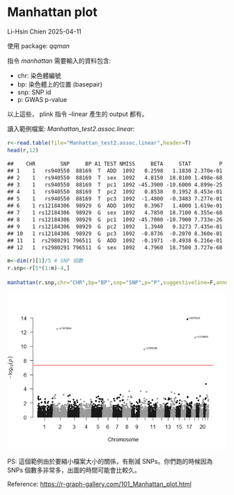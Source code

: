 Manhattan plot
================
Li-Hsin Chien
2025-04-11

使用 package: *qqman*

指令 *manhattan* 需要輸入的資料包含:

- chr: 染色體編號
- bp: 染色體上的位置 (basepair)
- snp: SNP id
- p: GWAS p-value

以上這些， plink 指令 –linear 產生的 output 都有。

讀入範例檔案: *Manhattan_test2.assoc.linear*:

``` r
r<-read.table(file="Manhattan_test2.assoc.linear",header=T)
head(r,12)
```

    ##    CHR        SNP     BP A1 TEST NMISS     BETA     STAT         P
    ## 1    1   rs940550  88169  T  ADD  1092   0.2598   1.1830 2.370e-01
    ## 2    1   rs940550  88169  T  sex  1092   4.8150  18.8100 1.498e-68
    ## 3    1   rs940550  88169  T  pc1  1092 -45.3900 -10.6000 4.899e-25
    ## 4    1   rs940550  88169  T  pc2  1092   0.8538   0.1952 8.453e-01
    ## 5    1   rs940550  88169  T  pc3  1092  -1.4800  -0.3483 7.277e-01
    ## 6    1 rs12184306  98929  G  ADD  1092   0.3967   1.4000 1.619e-01
    ## 7    1 rs12184306  98929  G  sex  1092   4.7850  18.7100 6.355e-68
    ## 8    1 rs12184306  98929  G  pc1  1092 -45.7000 -10.7900 7.733e-26
    ## 9    1 rs12184306  98929  G  pc2  1092   1.3940   0.3273 7.435e-01
    ## 10   1 rs12184306  98929  G  pc3  1092  -0.8736  -0.2070 8.360e-01
    ## 11   1  rs2980291 796511  G  ADD  1092  -0.1971  -0.4938 6.216e-01
    ## 12   1  rs2980291 796511  G  sex  1092   4.7960  18.7500 3.727e-68

``` r
m<-dim(r)[1]/5 # SNP 個數
r.snp<-r[5*(1:m)-4,]

manhattan(r.snp,chr="CHR",bp="BP",snp="SNP",p="P",suggestiveline=F,annotatePval = 5*10^-8)
```

![](ManhattanPlot_files/figure-gfm/unnamed-chunk-1-1.png)<!-- -->

PS: 這個範例由於要縮小檔案大小的關係，有刪減 SNPs。你們跑的時候因為 SNPs
個數多非常多，出圖的時間可能會比較久。

Reference: <https://r-graph-gallery.com/101_Manhattan_plot.html>
